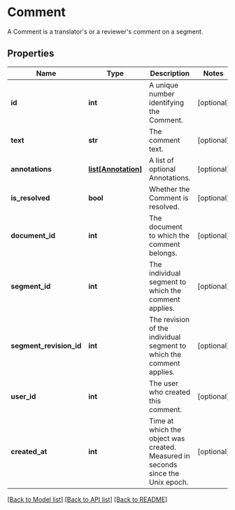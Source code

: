 # Comment

A Comment is a translator's or a reviewer's comment on a segment. 
## Properties
Name | Type | Description | Notes
------------ | ------------- | ------------- | -------------
**id** | **int** | A unique number identifying the Comment. | [optional] 
**text** | **str** | The comment text. | [optional] 
**annotations** | [**list[Annotation]**](Annotation.md) | A list of optional Annotations. | [optional] 
**is_resolved** | **bool** | Whether the Comment is resolved. | [optional] 
**document_id** | **int** | The document to which the comment belongs. | [optional] 
**segment_id** | **int** | The individual segment to which the comment applies. | [optional] 
**segment_revision_id** | **int** | The revision of the individual segment to which the comment applies. | [optional] 
**user_id** | **int** | The user who created this comment. | [optional] 
**created_at** | **int** | Time at which the object was created. Measured in seconds since the Unix epoch. | [optional] 

[[Back to Model list]](../README.md#documentation-for-models) [[Back to API list]](../README.md#documentation-for-api-endpoints) [[Back to README]](../README.md)


